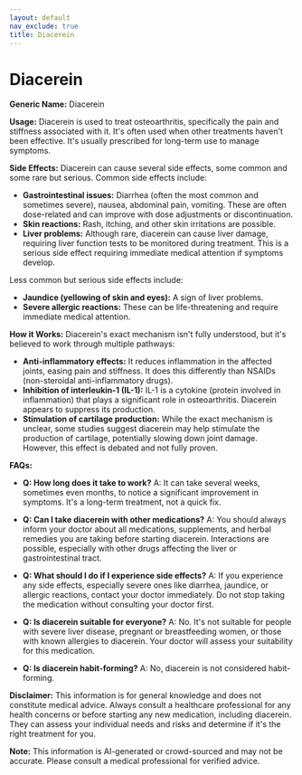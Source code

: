 ```yaml
---
layout: default
nav_exclude: true
title: Diacerein
---
```


# Diacerein

**Generic Name:** Diacerein

**Usage:** Diacerein is used to treat osteoarthritis, specifically the pain and stiffness associated with it.  It's often used when other treatments haven't been effective.  It's usually prescribed for long-term use to manage symptoms.

**Side Effects:** Diacerein can cause several side effects, some common and some rare but serious.  Common side effects include:

* **Gastrointestinal issues:** Diarrhea (often the most common and sometimes severe), nausea, abdominal pain, vomiting.  These are often dose-related and can improve with dose adjustments or discontinuation.
* **Skin reactions:**  Rash, itching, and other skin irritations are possible.
* **Liver problems:** Although rare, diacerein can cause liver damage, requiring liver function tests to be monitored during treatment.  This is a serious side effect requiring immediate medical attention if symptoms develop.

Less common but serious side effects include:

* **Jaundice (yellowing of skin and eyes):** A sign of liver problems.
* **Severe allergic reactions:**  These can be life-threatening and require immediate medical attention.


**How it Works:**  Diacerein's exact mechanism isn't fully understood, but it's believed to work through multiple pathways:

* **Anti-inflammatory effects:** It reduces inflammation in the affected joints, easing pain and stiffness.  It does this differently than NSAIDs (non-steroidal anti-inflammatory drugs).
* **Inhibition of interleukin-1 (IL-1):** IL-1 is a cytokine (protein involved in inflammation) that plays a significant role in osteoarthritis. Diacerein appears to suppress its production.
* **Stimulation of cartilage production:** While the exact mechanism is unclear, some studies suggest diacerein may help stimulate the production of cartilage, potentially slowing down joint damage.  However, this effect is debated and not fully proven.

**FAQs:**

* **Q: How long does it take to work?** A:  It can take several weeks, sometimes even months, to notice a significant improvement in symptoms.  It's a long-term treatment, not a quick fix.

* **Q: Can I take diacerein with other medications?** A:  You should always inform your doctor about all medications, supplements, and herbal remedies you are taking before starting diacerein.  Interactions are possible, especially with other drugs affecting the liver or gastrointestinal tract.

* **Q: What should I do if I experience side effects?** A:  If you experience any side effects, especially severe ones like diarrhea, jaundice, or allergic reactions, contact your doctor immediately.  Do not stop taking the medication without consulting your doctor first.

* **Q: Is diacerein suitable for everyone?** A: No.  It's not suitable for people with severe liver disease, pregnant or breastfeeding women, or those with known allergies to diacerein.  Your doctor will assess your suitability for this medication.

* **Q: Is diacerein habit-forming?** A: No, diacerein is not considered habit-forming.

**Disclaimer:** This information is for general knowledge and does not constitute medical advice. Always consult a healthcare professional for any health concerns or before starting any new medication, including diacerein.  They can assess your individual needs and risks and determine if it's the right treatment for you.


**Note:** This information is AI-generated or crowd-sourced and may not be accurate. Please consult a medical professional for verified advice.